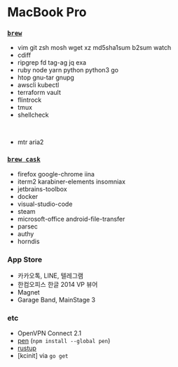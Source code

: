 MacBook Pro
========

### [`brew`]
- vim git zsh mosh wget xz md5sha1sum b2sum watch
- cdiff
- ripgrep fd tag-ag jq exa
- ruby node yarn python python3 go
- htop gnu-tar gnupg
- awscli kubectl
- terraform vault
- flintrock
- tmux
- shellcheck

&nbsp;

- mtr aria2

### [`brew cask`]
- firefox google-chrome iina
- iterm2 karabiner-elements insomniax
- jetbrains-toolbox
- docker
- visual-studio-code
- steam
- microsoft-office android-file-transfer
- parsec
- authy
- horndis

### App Store
- 카카오톡, LINE, 텔레그램
- 한컴오피스 한글 2014 VP 뷰어
- Magnet
- Garage Band, MainStage 3

### etc
- OpenVPN Connect 2.1
- [pen] (`npm install --global pen`)
- [rustup]
- [kcinit] via `go get`

[`brew`]: http://brew.sh
[`brew cask`]: https://caskroom.github.io/
[pen]: https://github.com/utatti/pen
[rustup]: https://www.rust-lang.org/ko-KR/install.html
